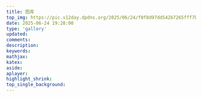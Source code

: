 ```yaml
---
title: 图库
top_img: https://pic.s12day.dpdns.org/2025/06/24/f0f8d97dd542b7265fff7b56b9843110.jpg
date: 2025-06-24 19:28:00
type: 'gallery'
updated:
comments:
description:
keywords:
mathjax:
katex:
aside:
aplayer:
highlight_shrink:
top_single_background:
---
```

